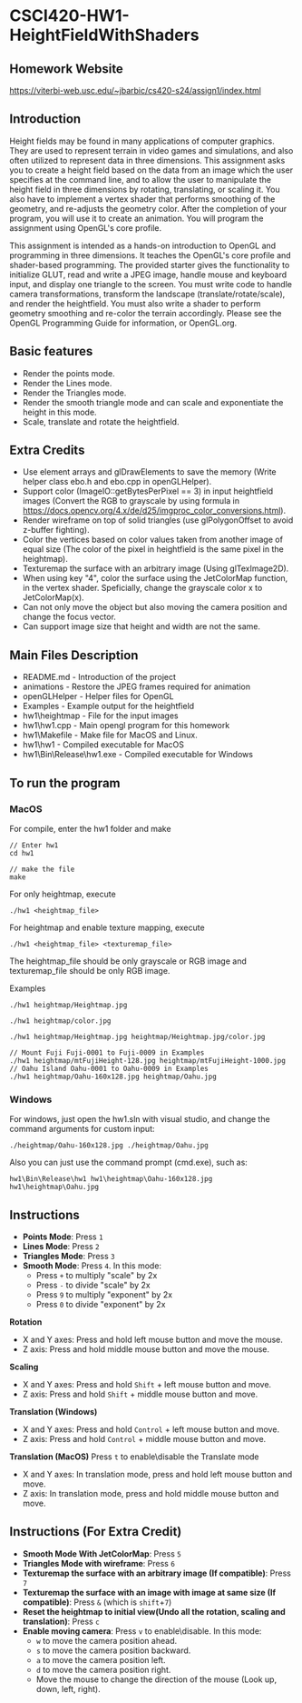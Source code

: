 # CSCI420-HW1-HeightFieldWithShaders

## Homework Website

https://viterbi-web.usc.edu/~jbarbic/cs420-s24/assign1/index.html

## Introduction
Height fields may be found in many applications of computer graphics. They are used to represent terrain in video games and simulations, and also often utilized to represent data in three dimensions. This assignment asks you to create a height field based on the data from an image which the user specifies at the command line, and to allow the user to manipulate the height field in three dimensions by rotating, translating, or scaling it. You also have to implement a vertex shader that performs smoothing of the geometry, and re-adjusts the geometry color. After the completion of your program, you will use it to create an animation. You will program the assignment using OpenGL's core profile.

This assignment is intended as a hands-on introduction to OpenGL and programming in three dimensions. It teaches the OpenGL's core profile and shader-based programming. The provided starter gives the functionality to initialize GLUT, read and write a JPEG image, handle mouse and keyboard input, and display one triangle to the screen. You must write code to handle camera transformations, transform the landscape (translate/rotate/scale), and render the heightfield. You must also write a shader to perform geometry smoothing and re-color the terrain accordingly. Please see the OpenGL Programming Guide for information, or OpenGL.org.

## Basic features

- Render the points mode.
- Render the Lines mode.
- Render the Triangles mode.
- Render the smooth triangle mode and can scale and exponentiate the height in this mode.
- Scale, translate and rotate the heightfield.

## Extra Credits

- Use element arrays and glDrawElements to save the memory (Write helper class ebo.h and ebo.cpp in openGLHelper).
- Support color (ImageIO::getBytesPerPixel == 3) in input heightfield images (Convert the RGB to grayscale by using formula in https://docs.opencv.org/4.x/de/d25/imgproc_color_conversions.html).
- Render wireframe on top of solid triangles (use glPolygonOffset to avoid z-buffer fighting).
- Color the vertices based on color values taken from another image of equal size (The color of the pixel in heightfield is the same pixel in the heightmap).
- Texturemap the surface with an arbitrary image (Using glTexImage2D).
- When using key "4", color the surface using the JetColorMap function, in the vertex shader. Speficially, change the grayscale color x to JetColorMap(x).
- Can not only move the object but also moving the camera position and change the focus vector.
- Can support image size that height and width are not the same.

## Main Files Description
 - README.md - Introduction of the project
 - animations - Restore the JPEG frames required for animation
 - openGLHelper - Helper files for OpenGL
 - Examples - Example output for the heightfield
 - hw1\heightmap - File for the input images
 - hw1\hw1.cpp - Main opengl program for this homework
 - hw1\Makefile - Make file for MacOS and Linux.
 - hw1\hw1 - Compiled executable for MacOS
 - hw1\Bin\Release\hw1.exe - Compiled executable for Windows

## To run the program

### MacOS

For compile, enter the hw1 folder and make

    // Enter hw1
    cd hw1

    // make the file
    make

For only heightmap, execute

    ./hw1 <heightmap_file>

For heightmap and enable texture mapping, execute

    ./hw1 <heightmap_file> <texturemap_file>

The heightmap_file should be only grayscale or RGB image and texturemap_file should be only RGB image.

Examples

    ./hw1 heightmap/Heightmap.jpg

    ./hw1 heightmap/color.jpg

    ./hw1 heightmap/Heightmap.jpg heightmap/Heightmap.jpg/color.jpg
    
    // Mount Fuji Fuji-0001 to Fuji-0009 in Examples
    ./hw1 heightmap/mtFujiHeight-128.jpg heightmap/mtFujiHeight-1000.jpg
    // Oahu Island Oahu-0001 to Oahu-0009 in Examples  
    ./hw1 heightmap/Oahu-160x128.jpg heightmap/Oahu.jpg

### Windows

For windows, just open the hw1.sln with visual studio, and change the command arguments for custom input:

    ./heightmap/Oahu-160x128.jpg ./heightmap/Oahu.jpg

Also you can just use the command prompt (cmd.exe), such as:

    hw1\Bin\Release\hw1 hw1\heightmap\Oahu-160x128.jpg hw1\heightmap\Oahu.jpg
    

## Instructions

- **Points Mode**: Press `1`
- **Lines Mode**: Press `2`
- **Triangles Mode**: Press `3`
- **Smooth Mode**: Press `4`. In this mode:
  - Press `+` to multiply "scale" by 2x
  - Press `-` to divide "scale" by 2x
  - Press `9` to multiply "exponent" by 2x
  - Press `0` to divide "exponent" by 2x

**Rotation**
- X and Y axes: Press and hold left mouse button and move the mouse.
- Z axis: Press and hold middle mouse button and move the mouse.

**Scaling**
- X and Y axes: Press and hold `Shift` + left mouse button and move.
- Z axis: Press and hold `Shift` + middle mouse button and move.

**Translation (Windows)**
- X and Y axes: Press and hold `Control` + left mouse button and move.
- Z axis: Press and hold `Control` + middle mouse button and move.

**Translation (MacOS)**
Press `t` to enable\disable the Translate mode
- X and Y axes: In translation mode, press and hold left mouse button and move.
- Z axis: In translation mode, press and hold middle mouse button and move.

## Instructions (For Extra Credit)

- **Smooth Mode With JetColorMap**: Press `5`
- **Triangles Mode with wireframe**: Press `6`
- **Texturemap the surface with an arbitrary image (If compatible)**: Press `7`
- **Texturemap the surface with an image with image at same size (If compatible)**: Press `&` (which is `shift`+`7`)
- **Reset the heightmap to initial view(Undo all the rotation, scaling and translation)**: Press `c`
- **Enable moving camera**: Press `v` to enable\disable. In this mode:
  - `w` to move the camera position ahead.
  - `s` to move the camera position backward.
  - `a` to move the camera position left.
  - `d` to move the camera position right.
  - Move the mouse to change the direction of the mouse (Look up, down, left, right).
